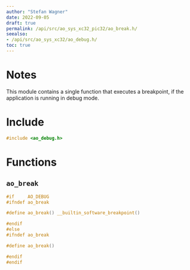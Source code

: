 ```yaml
---
author: "Stefan Wagner"
date: 2022-09-05
draft: true
permalink: /api/src/ao_sys_xc32_pic32/ao_break.h/
seealso:
- /api/src/ao_sys_xc32/ao_debug.h/
toc: true
---
```


# Notes

This module contains a single function that executes a breakpoint, if the application is running in debug mode.

# Include

```c
#include <ao_debug.h>
```

# Functions

## `ao_break`

```c
#if     AO_DEBUG
#ifndef ao_break

#define ao_break() __builtin_software_breakpoint()

#endif
#else
#ifndef ao_break

#define ao_break()

#endif
#endif
```
